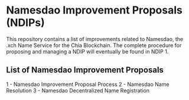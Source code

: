 # Namesdao Improvement Proposals (NDIPs)

This repository contains a list of improvements related to Namesdao, the .xch Name Service for the Chia Blockchain. The complete procedure for proposing and managing a NDIP will eventually be found in NDIP 1.

## List of Namesdao Improvement Proposals

1 - Namesdao Improvement Proposal Process
2 - Namesdao Name Resolution
3 - Namesdao Decentralized Name Registration
